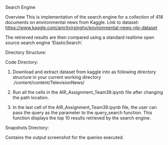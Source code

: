 Search Engine

Overview
This is  implementation of the search engine for a collection of 418 documents on environmental news from Kaggle.
Link to dataset: https://www.kaggle.com/amritvirsinghx/environmental-news-nlp-dataset

The retrieved results are then compared using a standard realtime open source search engine ‘ElasticSearch’.

Directory Structure:

Code Directory:

1. Download and extract dataset from kaggle into as following directory structure in your current working directory
	./content/content/TelevisionNews/
	
2. Run all the cells in the  AIR_Assignment_Team39.ipynb file after changing the path location. 

3. In the last cell of the AIR_Assignment_Team39.ipynb file, the user can pass the query as the parameter to the query_search function. This function displays the top 10 results retrieved by the search engine.

Snapshots Directory:

Contains the output screenshot for the queries executed.